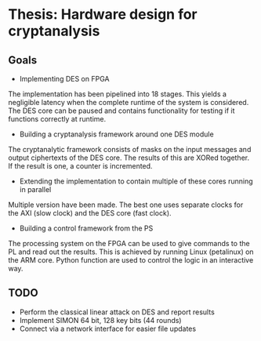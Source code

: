 # Thesis: Hardware design for cryptanalysis
## Goals
* Implementing DES on FPGA

The implementation has been pipelined into 18 stages. This yields a negligible latency when the complete
runtime of the system is considered. The DES core can be paused and contains functionality for testing if
it functions correctly at runtime.

* Building a cryptanalysis framework around one DES module

The cryptanalytic framework consists of masks on the input messages and output ciphertexts of the DES core.
The results of this are XORed together. If the result is one, a counter is incremented.

* Extending the implementation to contain multiple of these cores running in parallel

Multiple version have been made. The best one uses separate clocks for the AXI (slow clock) and the DES core (fast clock).

* Building a control framework from the PS

The processing system on the FPGA can be used to give commands to the PL and read out the results. This is achieved by running Linux (petalinux) on the ARM core. Python function are used to control the logic in an interactive way.

## TODO

* Perform the classical linear attack on DES and report results
* Implement SIMON 64 bit, 128 key bits (44 rounds)
* Connect via a network interface for easier file updates